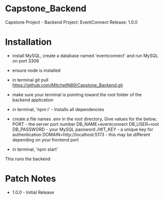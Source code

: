 # Capstone_Backend

Capstone Project - Backend
Project: EventConnect
Release: 1.0.0

# Installation

- install MySQL, create a database named 'eventconnect' and run MySQL on port 3306
- ensure node is installed
- in terminal git pull https://github.com/MitchellN89/Capstone_Backend.git
- make sure your terminal is pointing toward the root folder of the backend application
- in terminal, 'npm i' - Installs all dependencies
- create a file names .env in the root directory,
  Give values for the below;
  PORT - the server port number
  DB_NAME=eventconnect
  DB_USER=root
  DB_PASSWORD - your MySQL password
  JWT_KEY - a unique key for authentication
  DOMAIN=http://localhost:5173 - this may be different depending on your frontend port

- in terminal, 'npm start'

This runs the backend

# Patch Notes

- 1.0.0 - Initial Release
